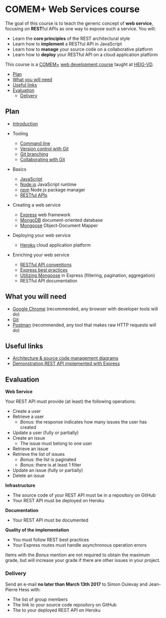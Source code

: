 # COMEM+ Web Services course

The goal of this course is to teach the generic concept of **web service**, focusing on **REST**ful APIs as one way to expose such a service.
You will:

* Learn the **core principles** of the REST architectural style
* Learn how to **implement** a RESTful API in JavaScript
* Learn how to **manage** your source code on a collaborative platform
* Learn how to **deploy** your RESTful API on a cloud application platform

This course is a [COMEM+][comem] [web development course][comem-webdev] taught at [HEIG-VD][heig].

<!-- START doctoc generated TOC please keep comment here to allow auto update -->
<!-- DON'T EDIT THIS SECTION, INSTEAD RE-RUN doctoc TO UPDATE -->


- [Plan](#plan)
- [What you will need](#what-you-will-need)
- [Useful links](#useful-links)
- [Evaluation](#evaluation)
  - [Delivery](#delivery)

<!-- END doctoc generated TOC please keep comment here to allow auto update -->



## Plan

* [Introduction](https://mediacomem.github.io/comem-webdev-docs/2017/subjects/webserv-course?home=MediaComem%2Fcomem-webserv%23readme)

* Tooling
  * [Command line](https://mediacomem.github.io/comem-webdev-docs/2017/subjects/cli?home=MediaComem%2Fcomem-webserv%23readme)
  * [Version control with Git](https://mediacomem.github.io/comem-webdev-docs/2017/subjects/git?home=MediaComem%2Fcomem-webserv%23readme)
  * [Git branching](https://mediacomem.github.io/comem-webdev-docs/2017/subjects/git-branching?home=MediaComem%2Fcomem-webserv%23readme)
  * [Collaborating with Git](https://mediacomem.github.io/comem-webdev-docs/2017/subjects/git-collaborating?home=MediaComem%2Fcomem-webserv%23readme)

* Basics
  * [JavaScript](https://mediacomem.github.io/comem-webdev-docs/2017/subjects/js?home=MediaComem%2Fcomem-webserv%23readme)
  * [Node.js](https://mediacomem.github.io/comem-webdev-docs/2017/subjects/node?home=MediaComem%2Fcomem-webserv%23readme) JavaScript runtime
  * [npm](https://mediacomem.github.io/comem-webdev-docs/2017/subjects/npm?home=MediaComem%2Fcomem-webserv%23readme) Node.js package manager
  * [RESTful APIs](https://mediacomem.github.io/comem-webdev-docs/2017/subjects/rest?home=MediaComem%2Fcomem-webserv%23readme)

* Creating a web service
  * [Express](https://mediacomem.github.io/comem-webdev-docs/2017/subjects/express?home=MediaComem%2Fcomem-webserv%23readme) web framework
  * [MongoDB](https://mediacomem.github.io/comem-webdev-docs/2017/subjects/mongodb?home=MediaComem%2Fcomem-webserv%23readme) document-oriented database
  * [Mongoose](https://mediacomem.github.io/comem-webdev-docs/2017/subjects/mongoose?home=MediaComem%2Fcomem-webserv%23readme) Object-Document Mapper

* Deploying your web service
  * [Heroku](https://mediacomem.github.io/comem-webdev-docs/2017/subjects/heroku?home=MediaComem%2Fcomem-webserv%23readme) cloud application platform

* Enriching your web service
  * [RESTful API conventions](https://mediacomem.github.io/comem-webdev-docs/2017/subjects/rest-conventions?home=MediaComem%2Fcomem-webserv%23readme)
  * [Express best practices](https://mediacomem.github.io/comem-webdev-docs/2017/subjects/express-best-practices?home=MediaComem%2Fcomem-webserv%23readme)
  * [Utilizing Mongoose](https://mediacomem.github.io/comem-webdev-docs/2017/subjects/express-mongoose?home=MediaComem%2Fcomem-webserv%23readme) in Express (filtering, pagination, aggregation)
  * RESTful API documentation



## What you will need

* [Google Chrome][chrome] (recommended, any browser with developer tools will do)
* [Git][git-downloads]
* [Postman][postman] (recommended, any tool that makes raw HTTP requests will do)



## Useful links

* [Architecture & source code management diagrams][diagrams]
* [Demonstration REST API implemented with Express][demo-api]



## Evaluation

**Web Service**

Your REST API must provide (at least) the following operations:

* Create a user
* Retrieve a user
  * *Bonus:* the response indicates how many issues the user has created
* Update a user (fully or partially)
* Create an issue
  * The issue must belong to one user
* Retrieve an issue
* Retrieve the list of issues
  * *Bonus:* the list is paginated
  * *Bonus:* there is at least 1 filter
* Update an issue (fully or partially)
* Delete an issue

**Infrastructure**

* The source code of your REST API must be in a repository on GitHub
* Your REST API must be deployed on Heroku

**Documentation**

* Your REST API must be documented

**Quality of the implementation**

* You must follow REST best practices
* Your Express routes must handle asynchronous operation errors

Items with the *Bonus* mention are not required to obtain the maximum grade,
but will increase your grade if there are other issues in your project.

### Delivery

Send an e-mail **no later than March 13th 2017** to Simon Oulevay and Jean-Pierre Hess with:

* The list of group members
* The link to your source code repository on GitHub
* The to your deployed REST API on Heroku



[chrome]: https://www.google.com/chrome/
[comem]: http://www.heig-vd.ch/comem
[comem-webdev]: https://github.com/MediaComem/comem-webdev
[demo-api]: https://github.com/MediaComem/comem-webdev-express-rest-demo
[diagrams]: diagrams.pdf
[git-downloads]: https://git-scm.com/downloads
[heig]: http://www.heig-vd.ch
[postman]: https://www.getpostman.com
